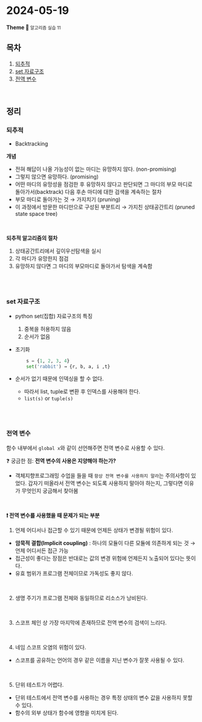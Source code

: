 <h1>2024-05-19</h1>
<strong>Theme 💭 </strong>
<small>알고리즘 실습 11</small>

<br/>

## 목차

1. [되추적](#되추적)
2. [set 자료구조](#set-자료구조)
3. [전역 변수](#전역-변수)

<br/>

## 정리

### 되추적

- Backtracking

**개념**
- 전혀 해답이 나올 가능성이 없는 마디는 유망하지 않다. (non-promising)
- 그렇지 않으면 유망하다. (promising)
- 어떤 마디의 유망성을 점검한 후 유망하지 않다고 판단되면 그 마디의 부모 마디로 돌아가서(backtrack) 
다음 후손 마디에 대한 검색을 계속하는 절차
- 부모 마디로 돌아가는 것 → 가지치기 (pruning)
- 이 과정에서 방문한 마디만으로 구성된 부분트리 → 가지친 상태공간트리 (pruned state space tree)

<br>

**되추적 알고리즘의 절차**
1. 상태공간트리에서 깊이우선탐색을 실시
2. 각 마디가 유망한지 점검
3. 유망하지 않다면 그 마디의 부모마디로 돌아가서 탐색을 계속함

<br><br>

### set 자료구조
- python set(집합) 자료구조의 특징
    1. 중복을 허용하지 않음
    2. 순서가 없음

- 초기화
    ```py
        s = {1, 2, 3, 4}
        set('rabbit') → {r, b, a, i ,t}
    ```

- 순서가 없기 때문에 인덱싱을 할 수 없다.
    - 따라서 list, tuple로 변환 후 인덱스를 사용해야 한다.
    - `list(s)` or `tuple(s)`

<br><br>

### 전역 변수

함수 내부에서 `global x`와 같이 선언해주면 전역 변수로 사용할 수 있다.

❓ 궁금한 점: **전역 변수의 사용은 지양해야 하는가?**

- 객체지향프로그래밍 수업을 들을 때 `항상 전역 변수를 사용하지 말라`는 주의사항이 있었다.
갑자기 떠올라서 전역 변수는 되도록 사용하지 말아야 하는지, 그렇다면 이유가 무엇인지 궁금해서 찾아봄

<br>

**❗️ 전역 변수를 사용했을 때 문제가 되는 부분**

1. 언제 어디서나 접근할 수 있기 때문에 언제든 상태가 변경될 위험이 있다.
- **암묵적 결합(Implicit coupling)** : 하나의 모듈이 다른 모듈에 의존하게 되는 것 → 언제 어디서든 접근 가능
- 접근성이 좋다는 장점은 반대로는 값의 변경 위험에 언제든지 노출되어 있다는 뜻이다.
- 유효 범위가 프로그램 전체이므로 가독성도 좋지 않다.

<br>

2. 생명 주기가 프로그램 전체와 동일하므로 리소스가 낭비된다.

<br>

3. 스코프 체인 상 가장 마지막에 존재하므로 전역 변수의 검색이 느리다.

<br>

4. 네임 스코프 오염의 위험이 있다.
- 스코프를 공유하는 언어의 경우 같은 이름을 지닌 변수가 잘못 사용될 수 있다.

<br>

5. 단위 테스트가 어렵다.
- 단위 테스트에서 전역 변수를 사용하는 경우 특정 상태의 변수 값을 사용하지 못할 수 있다.
- 함수의 외부 상태가 함수에 영향을 미치게 된다.

